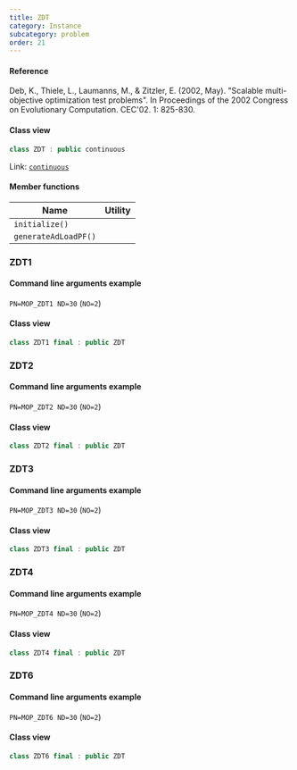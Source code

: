 ```yaml
---
title: ZDT
category: Instance
subcategory: problem
order: 21
---
```


#### Reference

Deb, K., Thiele, L., Laumanns, M., & Zitzler, E. (2002, May).
"Scalable multi-objective optimization test problems".
In Proceedings of the 2002 Congress on Evolutionary Computation. CEC'02. 1: 825-830.

#### Class view
```c++
class ZDT : public continuous
```
Link: [`continuous`](../../../Core/problem/continuous)

#### Member functions

|Name|Utility|
|-|-|
|`initialize()`||
|`generateAdLoadPF()`||

### ZDT1

#### Command line arguments example

`PN=MOP_ZDT1 ND=30` (`NO=2`)

#### Class view

```c++
class ZDT1 final : public ZDT
```

### ZDT2

#### Command line arguments example

`PN=MOP_ZDT2 ND=30` (`NO=2`)

#### Class view

```c++
class ZDT2 final : public ZDT
```

### ZDT3

#### Command line arguments example

`PN=MOP_ZDT3 ND=30` (`NO=2`)

#### Class view

```c++
class ZDT3 final : public ZDT
```

### ZDT4

#### Command line arguments example

`PN=MOP_ZDT4 ND=30` (`NO=2`)

#### Class view

```c++
class ZDT4 final : public ZDT
```

### ZDT6

#### Command line arguments example

`PN=MOP_ZDT6 ND=30` (`NO=2`)

#### Class view

```c++
class ZDT6 final : public ZDT
```
